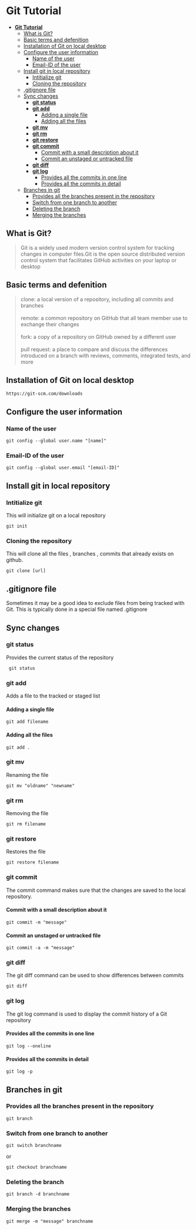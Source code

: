 # **Git Tutorial**

- [**Git Tutorial**](#git-tutorial)
  - [What is Git?](#what-is-git)
  - [Basic terms and defenition](#basic-terms-and-defenition)
  - [Installation of Git on local desktop](#installation-of-git-on-local-desktop)
  - [Configure the user information](#configure-the-user-information)
    - [Name of the user](#name-of-the-user)
    - [Email-ID of the user](#email-id-of-the-user)
  - [Install git in local repository](#install-git-in-local-repository)
    - [Intitialize git](#intitialize-git)
    - [Cloning the repository](#cloning-the-repository)
  - [.gitignore file](#gitignore-file)
  - [Sync changes](#sync-changes)
    - [**git status**](#git-status)
    - [**git add**](#git-add)
      - [Adding a single file](#adding-a-single-file)
      - [Adding all the files](#adding-all-the-files)
    - [**git mv**](#git-mv)
    - [**git rm**](#git-rm)
    - [**git restore**](#git-restore)
    - [**git commit**](#git-commit)
      - [Commit with a small description about it](#commit-with-a-small-description-about-it)
      - [Commit an unstaged or untracked file](#commit-an-unstaged-or-untracked-file)
    - [**git diff**](#git-diff)
    - [**git log**](#git-log)
      - [Provides all the commits in one line](#provides-all-the-commits-in-one-line)
      - [Provides all the commits in detail](#provides-all-the-commits-in-detail)
  - [Branches in git](#branches-in-git)
    - [Provides all the branches present in the repository](#provides-all-the-branches-present-in-the-repository)
    - [Switch from one branch to another](#switch-from-one-branch-to-another)
    - [Deleting the branch](#deleting-the-branch)
    - [Merging the branches](#merging-the-branches)
   

## What is Git?
>Git is a widely used modern version control system for tracking changes in computer files.Git is the open source distributed version control system that facilitates GitHub activities on your laptop or desktop


## Basic terms and defenition
>clone: a local version of a repository, including all commits and branches<br><br>
remote: a common repository on GitHub that all team member use to exchange their changes<br><br>
fork: a copy of a repository on GitHub owned by a different user<br><br>
pull request: a place to compare and discuss the differences introduced on a branch with reviews, comments, integrated
tests, and more<br>
 

## Installation of Git on local desktop
```
https://git-scm.com/downloads
```

## Configure the user information
### Name of the user
```
git config --global user.name "[name]"
```

### Email-ID of the user
```
git config --global user.email "[email-ID]"
```

## Install git in local repository
### Intitialize git 
This will initialize git on a local repository
```
git init
```

### Cloning the repository
This will clone all the files , branches , commits that already exists on github.
```
git clone [url]
```


## .gitignore file

Sometimes it may be a good idea to exclude files from being
tracked with Git. This is typically done in a special file named .gitignore 

## Sync changes
### **git status**
Provides the current status of the repository
``` 
 git status
```

### **git add**
Adds a file to the tracked or staged list
#### Adding a single file
```
git add filename 
```
#### Adding all the files
```
git add .
```
### **git mv**
Renaming the file
```
git mv "oldname" "newname"
```

### **git rm**
Removing the file
```
git rm filename
```

### **git restore**
Restores the file
```
git restore filename
```

### **git commit**
The commit command makes sure that the changes are saved to the local repository.
#### Commit with a small description about it
```
git commit -m "message"
```
#### Commit an unstaged or untracked file
```
git commit -a -m "message"
```

### **git diff**
The git diff command can be used to show differences between commits

```
git diff
```

### **git log**
The git log command is used to display the commit history of a Git repository

#### Provides all the commits in one line
```
git log --oneline
```

#### Provides all the commits in detail
```
git log -p
```

## Branches in git

### Provides all the branches present in the repository

```
git branch
```

### Switch from one branch to another

```
git switch branchname
```
or
```
git checkout branchname
```

### Deleting the branch 

```
git branch -d branchname
```

### Merging the branches

```
git merge -m "message" branchname 
```